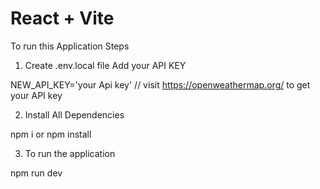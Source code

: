 # React + Vite

To run this Application Steps

1. Create .env.local file Add your API KEY

NEW_API_KEY='your Api key' // visit https://openweathermap.org/ to get your API key

2. Install All Dependencies

npm i or npm install

3. To run the application

npm run dev

